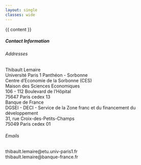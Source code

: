 ```yaml
---
layout: single
classes: wide
---
```


{{ content }}

<h5>Contact Information</h5>

<h6>Addresses</h6>
<div class="norm">Thibault Lemaire<br>
Université Paris 1 Panthéon - Sorbonne<br>
Centre d’Economie de la Sorbonne (CES)<br>
Maison des Sciences Economiques<br>
106 - 112 Boulevard de l’Hôpital<br>
75647 Paris cedex 13</div>

<div class="norm">Banque de France<br>
DGSEI - DECI - Service de la Zone franc et du financement du développement<br>
31, rue Croix-des-Petits-Champs<br>
75049 Paris cedex 01</div>

<h6>Emails</h6>
<div class="norm">thibault.lemaire@etu.univ-paris1.fr</div>
<div class="norm">thibault.lemaire@banque-france.fr</div>
